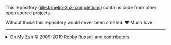 This repository ([jilleJr/helm-2n3-completions][repo-url]) contains code
from other open source projects.

Without those this repository would never been created. ❤ Much love.

---

<details>
<summary>Oh My Zsh &copy; 2009-2019 Robby Russell and contributors</summary>

The MIT License (MIT)

Copyright (c) 2009-2019 Robby Russell and contributors
See the full list at <https://github.com/robbyrussell/oh-my-zsh/contributors>

Permission is hereby granted, free of charge, to any person obtaining a copy
of this software and associated documentation files (the "Software"), to deal
in the Software without restriction, including without limitation the rights
to use, copy, modify, merge, publish, distribute, sublicense, and/or sell
copies of the Software, and to permit persons to whom the Software is
furnished to do so, subject to the following conditions:

The above copyright notice and this permission notice shall be included in all
copies or substantial portions of the Software.

THE SOFTWARE IS PROVIDED "AS IS", WITHOUT WARRANTY OF ANY KIND, EXPRESS OR
IMPLIED, INCLUDING BUT NOT LIMITED TO THE WARRANTIES OF MERCHANTABILITY,
FITNESS FOR A PARTICULAR PURPOSE AND NONINFRINGEMENT. IN NO EVENT SHALL THE
AUTHORS OR COPYRIGHT HOLDERS BE LIABLE FOR ANY CLAIM, DAMAGES OR OTHER
LIABILITY, WHETHER IN AN ACTION OF CONTRACT, TORT OR OTHERWISE, ARISING FROM,
OUT OF OR IN CONNECTION WITH THE SOFTWARE OR THE USE OR OTHER DEALINGS IN THE
SOFTWARE.

</details>

[repo-url]: https://github.com/jilleJr/helm-2n3-completions
